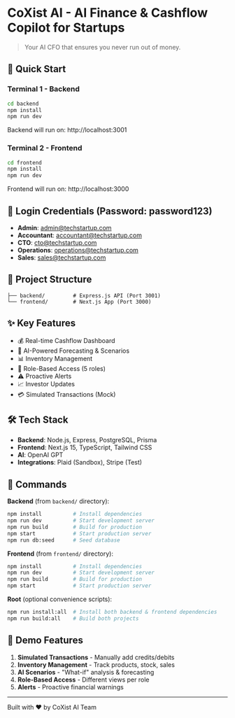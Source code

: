 # CoXist AI - AI Finance & Cashflow Copilot for Startups

> Your AI CFO that ensures you never run out of money.

## 🚀 Quick Start

### Terminal 1 - Backend
```bash
cd backend
npm install
npm run dev
```
Backend will run on: http://localhost:3001

### Terminal 2 - Frontend
```bash
cd frontend
npm install
npm run dev
```
Frontend will run on: http://localhost:3000

## 🔑 Login Credentials (Password: password123)

- **Admin**: admin@techstartup.com
- **Accountant**: accountant@techstartup.com
- **CTO**: cto@techstartup.com
- **Operations**: operations@techstartup.com
- **Sales**: sales@techstartup.com

## 📂 Project Structure

```
├── backend/         # Express.js API (Port 3001)
└── frontend/        # Next.js App (Port 3000)
```

## ✨ Key Features

- 💰 Real-time Cashflow Dashboard
- 🤖 AI-Powered Forecasting & Scenarios
- 📊 Inventory Management
- 👥 Role-Based Access (5 roles)
- ⚠️ Proactive Alerts
- 📈 Investor Updates
- 💳 Simulated Transactions (Mock)

## 🛠️ Tech Stack

- **Backend**: Node.js, Express, PostgreSQL, Prisma
- **Frontend**: Next.js 15, TypeScript, Tailwind CSS
- **AI**: OpenAI GPT
- **Integrations**: Plaid (Sandbox), Stripe (Test)

## 📝 Commands

**Backend** (from `backend/` directory):
```bash
npm install          # Install dependencies
npm run dev          # Start development server
npm run build        # Build for production
npm start            # Start production server
npm run db:seed      # Seed database
```

**Frontend** (from `frontend/` directory):
```bash
npm install          # Install dependencies
npm run dev          # Start development server
npm run build        # Build for production
npm start            # Start production server
```

**Root** (optional convenience scripts):
```bash
npm run install:all  # Install both backend & frontend dependencies
npm run build:all    # Build both projects
```

## 🎯 Demo Features

1. **Simulated Transactions** - Manually add credits/debits
2. **Inventory Management** - Track products, stock, sales
3. **AI Scenarios** - "What-if" analysis & forecasting
4. **Role-Based Access** - Different views per role
5. **Alerts** - Proactive financial warnings

---

Built with ❤️ by CoXist AI Team

